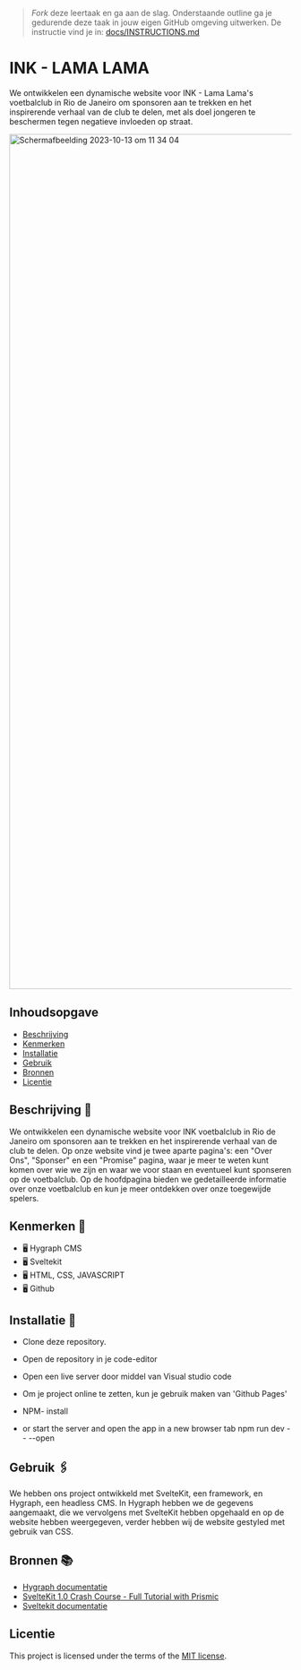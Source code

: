 > _Fork_ deze leertaak en ga aan de slag. 
Onderstaande outline ga je gedurende deze taak in jouw eigen GitHub omgeving uitwerken. 
De instructie vind je in: [docs/INSTRUCTIONS.md](docs/INSTRUCTIONS.md)

# INK - LAMA LAMA 
We ontwikkelen een dynamische website voor INK - Lama Lama's voetbalclub in Rio de Janeiro om sponsoren aan te trekken en het inspirerende verhaal van de club te delen, met als doel jongeren te beschermen tegen negatieve invloeden op straat.

<img width="1527" alt="Scherm­afbeelding 2023-10-13 om 11 34 04" src="https://github.com/jtoufik/INK-client-case/assets/112856590/64e369de-3b42-4710-b346-03203a663eba">

## Inhoudsopgave

  * [Beschrijving](#beschrijving)
  * [Kenmerken](#kenmerken)
  * [Installatie](#installatie)
  * [Gebruik](#gebruik)
  * [Bronnen](#bronnen)
  * [Licentie](#licentie)

## Beschrijving 📝
We ontwikkelen een dynamische website voor INK voetbalclub in Rio de Janeiro om sponsoren aan te trekken en het inspirerende verhaal van de club te delen. 
Op onze website vind je twee aparte pagina's: een "Over Ons", "Sponser" en een "Promise" pagina, waar je meer te weten kunt komen over wie we zijn en waar we voor staan en eventueel kunt sponseren op de voetbalclub. Op de hoofdpagina bieden we gedetailleerde informatie over onze voetbalclub en kun je meer ontdekken over onze toegewijde spelers.


## Kenmerken 📌
* 🖥 Hygraph CMS
* 🖥 Sveltekit
* 🖥 HTML, CSS, JAVASCRIPT
* 🖥 Github

## Installatie 📲
* Clone deze repository.
* Open de repository in je code-editor
* Open een live server door middel van Visual studio code
* Om je project online te zetten, kun je gebruik maken van 'Github Pages'

* NPM- install 
*  or start the server and open the app in a new browser tab
npm run dev -- --open
  
## Gebruik 🖇
We hebben ons project ontwikkeld met SvelteKit, een framework, en Hygraph, een headless CMS. In Hygraph hebben we de gegevens aangemaakt, die we vervolgens met SvelteKit hebben opgehaald en op de website hebben weergegeven, verder hebben wij de website gestyled met gebruik van CSS.

## Bronnen 📚

* [Hygraph documentatie](https://hygraph.com/docs)
* [SvelteKit 1.0 Crash Course - Full Tutorial with Prismic](https://www.youtube.com/watch?v=mDQy0NsBrwg&t=666s)
* [Sveltekit documentatie](https://kit.svelte.dev/)

## Licentie

This project is licensed under the terms of the [MIT license](./LICENSE).
